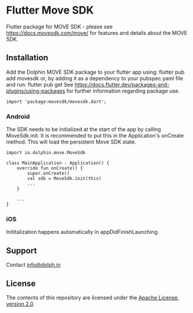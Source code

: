 # Flutter Move SDK

Flutter package for MOVE SDK - please see https://docs.movesdk.com/move/ for features and details about the MOVE SDK.

## Installation

Add the Dolphin MOVE SDK package to your flutter app using:
flutter pub add movesdk
or, by adding it as a dependency to your pubspec.yaml file and run:
flutter pub get
See https://docs.flutter.dev/packages-and-plugins/using-packages for further information regarding package use.

```
import 'package:movesdk/movesdk.dart';
```

### Android

The SDK needs to be initialized at the start of the app by calling MoveSdk.init. It is recommended to put this in the Application's onCreate method. This will load the persistent Move SDK state.
```
import io.dolphin.move.MoveSdk

class MainApplication : Application() {
    override fun onCreate() {
        super.onCreate()
        val sdk = MoveSdk.init(this)
        ...
    }
    
    ...
}
```

### iOS

Inititalization happens automatically in appDidFinishLaunching.

## Support
Contact info@dolph.in
 
## License

The contents of this repository are licensed under the
[Apache License, version 2.0](http://www.apache.org/licenses/LICENSE-2.0).
